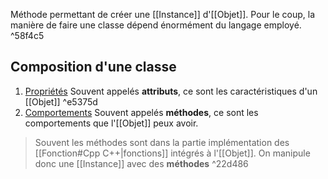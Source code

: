Méthode permettant de créer une [[Instance]] d'[[Objet]].
Pour le coup, la manière de faire une classe dépend énormément du langage employé. ^58f4c5
## Composition d'une classe
1) <u>Propriétés</u>
   Souvent appelés **attributs**, ce sont les caractéristiques d'un [[Objet]] ^e5375d
2) <u>Comportements</u>
   Souvent appelés **méthodes**, ce sont les comportements que l'[[Objet]] peux avoir.
> Souvent les méthodes sont dans la partie implémentation des [[Fonction#Cpp C++|fonctions]] intégrés à l'[[Objet]].
> On manipule donc une [[Instance]] avec des **méthodes** ^22d486